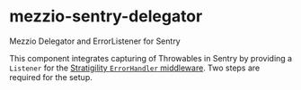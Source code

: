 # mezzio-sentry-delegator

Mezzio Delegator and ErrorListener for Sentry

This component integrates capturing of Throwables in Sentry by providing a `Listener` for the [Stratigility `ErrorHandler` middleware](https://docs.laminas.dev/laminas-stratigility/v3/error-handlers/#handling-php-errors-and-exceptions). Two steps are required for the setup.
